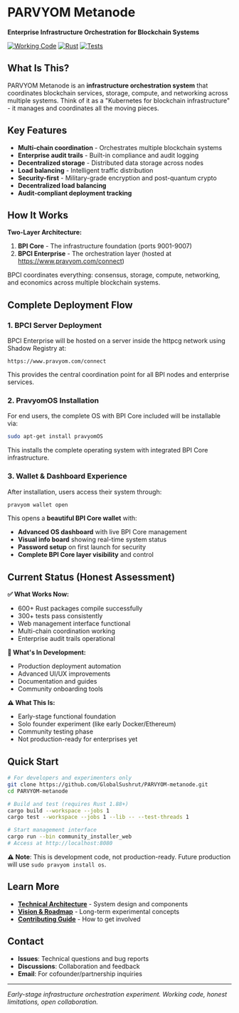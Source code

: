 # PARVYOM Metanode

**Enterprise Infrastructure Orchestration for Blockchain Systems**

[![Working Code](https://img.shields.io/badge/Status-Functional%20Foundation-green)](https://github.com/GlobalSushrut/PARVYOM-metanode)
[![Rust](https://img.shields.io/badge/Language-Rust-orange)](https://www.rust-lang.org/)
[![Tests](https://img.shields.io/badge/Tests-300%2B%20Passing-brightgreen)](https://github.com/GlobalSushrut/PARVYOM-metanode)

## What Is This?

PARVYOM Metanode is an **infrastructure orchestration system** that coordinates blockchain services, storage, compute, and networking across multiple systems. Think of it as a "Kubernetes for blockchain infrastructure" - it manages and coordinates all the moving pieces.

## Key Features

- **Multi-chain coordination** - Orchestrates multiple blockchain systems
- **Enterprise audit trails** - Built-in compliance and audit logging  
- **Decentralized storage** - Distributed data storage across nodes
- **Load balancing** - Intelligent traffic distribution
- **Security-first** - Military-grade encryption and post-quantum crypto
- **Decentralized load balancing**
- **Audit-compliant deployment tracking**

## How It Works

**Two-Layer Architecture:**

1. **BPI Core** - The infrastructure foundation (ports 9001-9007)
2. **BPCI Enterprise** - The orchestration layer (hosted at https://www.pravyom.com/connect)

BPCI coordinates everything: consensus, storage, compute, networking, and economics across multiple blockchain systems.

## Complete Deployment Flow

### 1. BPCI Server Deployment
BPCI Enterprise will be hosted on a server inside the httpcg network using Shadow Registry at:
```
https://www.pravyom.com/connect
```
This provides the central coordination point for all BPI nodes and enterprise services.

### 2. PravyomOS Installation
For end users, the complete OS with BPI Core included will be installable via:
```bash
sudo apt-get install pravyomOS
```
This installs the complete operating system with integrated BPI Core infrastructure.

### 3. Wallet & Dashboard Experience
After installation, users access their system through:
```bash
pravyom wallet open
```

This opens a **beautiful BPI Core wallet** with:
- **Advanced OS dashboard** with live BPI Core management
- **Visual info board** showing real-time system status
- **Password setup** on first launch for security
- **Complete BPI Core layer visibility** and control

## Current Status (Honest Assessment)

**✅ What Works Now:**
- 600+ Rust packages compile successfully
- 300+ tests pass consistently  
- Web management interface functional
- Multi-chain coordination working
- Enterprise audit trails operational

**🚧 What's In Development:**
- Production deployment automation
- Advanced UI/UX improvements
- Documentation and guides
- Community onboarding tools

**⚠️ What This Is:**
- Early-stage functional foundation
- Solo founder experiment (like early Docker/Ethereum)
- Community testing phase
- Not production-ready for enterprises yet

## Quick Start

```bash
# For developers and experimenters only
git clone https://github.com/GlobalSushrut/PARVYOM-metanode.git
cd PARVYOM-metanode

# Build and test (requires Rust 1.88+)
cargo build --workspace --jobs 1
cargo test --workspace --jobs 1 --lib -- --test-threads 1

# Start management interface
cargo run --bin community_installer_web
# Access at http://localhost:8080
```

**⚠️ Note**: This is development code, not production-ready. Future production will use `sudo pravyom install os`.

## Learn More

- **[Technical Architecture](docs/ARCHITECTURE.md)** - System design and components
- **[Vision & Roadmap](docs/VISION.md)** - Long-term experimental concepts  
- **[Contributing Guide](docs/CONTRIBUTING.md)** - How to get involved

## Contact

- **Issues**: Technical questions and bug reports
- **Discussions**: Collaboration and feedback
- **Email**: For cofounder/partnership inquiries

---

*Early-stage infrastructure orchestration experiment. Working code, honest limitations, open collaboration.*

